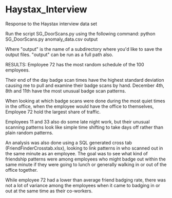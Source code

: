 # Haystax_Interview
Response to the Haystax interview data set

Run the script SG_DoorScans.py using the following command:
python SG_DoorScans.py anomaly_data.csv output

Where "output" is the name of a subdirectory where you'd like to save the output files.
"output" can be run as a full path also.


RESULTS:
Employee 72 has the most random schedule of the 100 employees.  

Their end of the day badge scan times have the highest standard deviation causing me to pull and examine their badge scans by hand.
December 4th, 8th and 11th have the most unusual badge scan patterns.

When looking at which badge scans were done during the most quiet times in the office, when the employee would have the office to themselves, Employee 72 hold the largest share of traffic.

Employees 11 and 33 also do some late night work, but their unusual scanning patterns look like simple time shifting to take days off rather than plain random patterns.

An analysis was also done using a SQL generated cross tab (FriendFinderCrosstab.xlsx), looking to link patterns in who scanned out in the same minute as an employee.
The goal was to see what kind of friendship patterns were among employees who might badge out within the same minute if they were going to lunch or generally walking in or out of the office together.

While employee 72 had a lower than average friend badging rate, there was not a lot of variance among the employees when it came to badging in or out at the same time as their co-workers.

